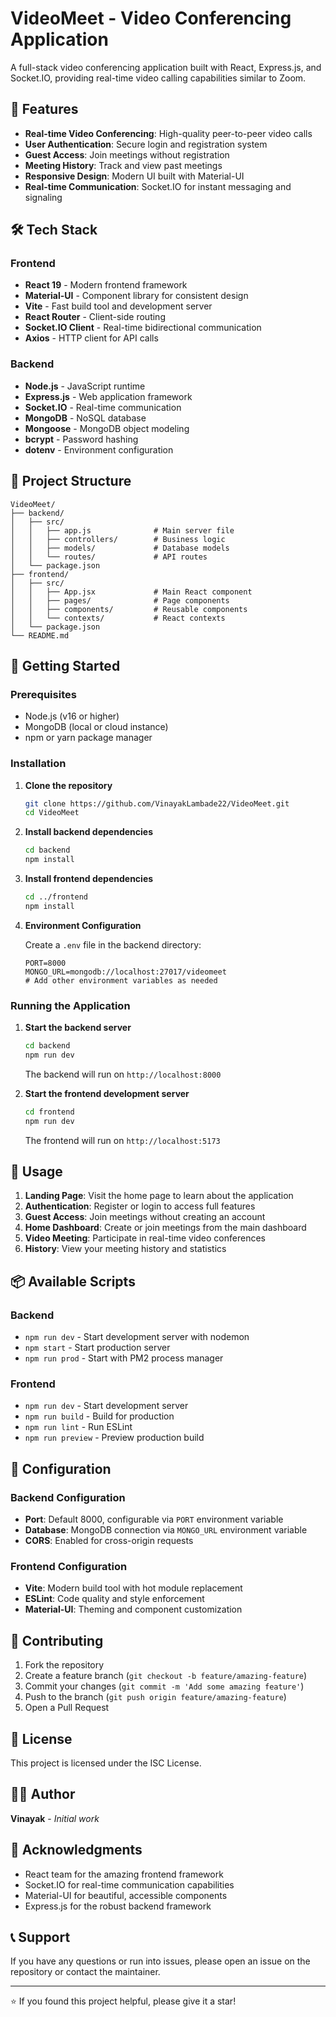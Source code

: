 # VideoMeet - Video Conferencing Application

A full-stack video conferencing application built with React, Express.js, and Socket.IO, providing real-time video calling capabilities similar to Zoom.

## 🚀 Features

- **Real-time Video Conferencing**: High-quality peer-to-peer video calls
- **User Authentication**: Secure login and registration system
- **Guest Access**: Join meetings without registration
- **Meeting History**: Track and view past meetings
- **Responsive Design**: Modern UI built with Material-UI
- **Real-time Communication**: Socket.IO for instant messaging and signaling

## 🛠️ Tech Stack

### Frontend
- **React 19** - Modern frontend framework
- **Material-UI** - Component library for consistent design
- **Vite** - Fast build tool and development server
- **React Router** - Client-side routing
- **Socket.IO Client** - Real-time bidirectional communication
- **Axios** - HTTP client for API calls

### Backend
- **Node.js** - JavaScript runtime
- **Express.js** - Web application framework
- **Socket.IO** - Real-time communication
- **MongoDB** - NoSQL database
- **Mongoose** - MongoDB object modeling
- **bcrypt** - Password hashing
- **dotenv** - Environment configuration

## 📁 Project Structure

```
VideoMeet/
├── backend/
│   ├── src/
│   │   ├── app.js              # Main server file
│   │   ├── controllers/        # Business logic
│   │   ├── models/             # Database models
│   │   └── routes/             # API routes
│   └── package.json
├── frontend/
│   ├── src/
│   │   ├── App.jsx             # Main React component
│   │   ├── pages/              # Page components
│   │   ├── components/         # Reusable components
│   │   └── contexts/           # React contexts
│   └── package.json
└── README.md
```

## 🚦 Getting Started

### Prerequisites

- Node.js (v16 or higher)
- MongoDB (local or cloud instance)
- npm or yarn package manager

### Installation

1. **Clone the repository**
   ```bash
   git clone https://github.com/VinayakLambade22/VideoMeet.git
   cd VideoMeet
   ```

2. **Install backend dependencies**
   ```bash
   cd backend
   npm install
   ```

3. **Install frontend dependencies**
   ```bash
   cd ../frontend
   npm install
   ```

4. **Environment Configuration**
   
   Create a `.env` file in the backend directory:
   ```env
   PORT=8000
   MONGO_URL=mongodb://localhost:27017/videomeet
   # Add other environment variables as needed
   ```

### Running the Application

1. **Start the backend server**
   ```bash
   cd backend
   npm run dev
   ```
   The backend will run on `http://localhost:8000`

2. **Start the frontend development server**
   ```bash
   cd frontend
   npm run dev
   ```
   The frontend will run on `http://localhost:5173`

## 🎯 Usage

1. **Landing Page**: Visit the home page to learn about the application
2. **Authentication**: Register or login to access full features
3. **Guest Access**: Join meetings without creating an account
4. **Home Dashboard**: Create or join meetings from the main dashboard
5. **Video Meeting**: Participate in real-time video conferences
6. **History**: View your meeting history and statistics

## 📦 Available Scripts

### Backend
- `npm run dev` - Start development server with nodemon
- `npm start` - Start production server
- `npm run prod` - Start with PM2 process manager

### Frontend
- `npm run dev` - Start development server
- `npm run build` - Build for production
- `npm run lint` - Run ESLint
- `npm run preview` - Preview production build

## 🔧 Configuration

### Backend Configuration
- **Port**: Default 8000, configurable via `PORT` environment variable
- **Database**: MongoDB connection via `MONGO_URL` environment variable
- **CORS**: Enabled for cross-origin requests

### Frontend Configuration
- **Vite**: Modern build tool with hot module replacement
- **ESLint**: Code quality and style enforcement
- **Material-UI**: Theming and component customization

## 🤝 Contributing

1. Fork the repository
2. Create a feature branch (`git checkout -b feature/amazing-feature`)
3. Commit your changes (`git commit -m 'Add some amazing feature'`)
4. Push to the branch (`git push origin feature/amazing-feature`)
5. Open a Pull Request

## 📝 License

This project is licensed under the ISC License.

## 👨‍💻 Author

**Vinayak** - *Initial work*

## 🙏 Acknowledgments

- React team for the amazing frontend framework
- Socket.IO for real-time communication capabilities
- Material-UI for beautiful, accessible components
- Express.js for the robust backend framework

## 📞 Support

If you have any questions or run into issues, please open an issue on the repository or contact the maintainer.

---

⭐ If you found this project helpful, please give it a star!
